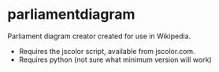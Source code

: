 # parliamentdiagram
Parliament diagram creator created for use in Wikipedia.

* Requires the jscolor script, available from jscolor.com.
* Requires python (not sure what minimum version will work)
